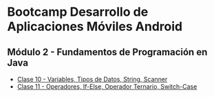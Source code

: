 # Bootcamp Desarrollo de Aplicaciones Móviles Android
## Módulo 2 - Fundamentos de Programación en Java

- [Clase 10 - Variables, Tipos de Datos, String, Scanner](https://github.com/cTapiaDev/bootcamp_android_java_vespertino/tree/main/src/clase10)
- [Clase 11 - Operadores, If-Else, Operador Ternario, Switch-Case](https://github.com/cTapiaDev/bootcamp_android_java_vespertino/tree/main/src/clase11)
